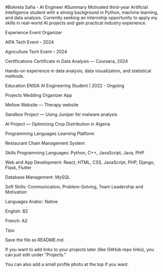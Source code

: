 #Bokreta Safia - AI Engineer
#Summary
Motivated third-year Artificial Intelligence student with a strong background in Python, machine learning, and data analysis.
Currently seeking an internship opportunity to apply my skills in real-world AI projects and gain practical industry experience.

Experience
Event Organizer

AIFA Tech Event – 2024

Agriculture Tech Event – 2024

Certifications
Certificate in Data Analysis — Coursera, 2024

Hands-on experience in data analysis, data visualization, and statistical methods.

Education
ENSIA
AI Engineering Student | 2022 - Ongoing

Projects
Wedding Organizer App

Mellow Website — Therapy website

Sandbox Project — Using Juniper for malware analysis

AI Project — Optimizing Crop Distribution in Algeria

Programming Languages Learning Platform

Restaurant Chain Management System

Skills
Programming Languages: Python, C++, JavaScript, Java, PHP

Web and App Development: React, HTML, CSS, JavaScript, PHP, Django, Flask, Flutter

Database Management: MySQL

Soft Skills: Communication, Problem-Solving, Team Leadership and Motivation

Languages
Arabic: Native

English: B2

French: A2

Tips:

Save the file as README.md.

If you want to add links to your projects later (like GitHub repo links), you can just edit under "Projects."

You can also add a small profile photo at the top if you want.
